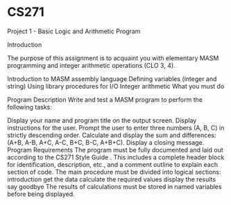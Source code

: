 # CS271
Project 1 - Basic Logic and Arithmetic Program

Introduction

The purpose of this assignment is to acquaint you with elementary MASM programming and integer arithmetic operations (CLO 3, 4).

Introduction to MASM assembly language
Defining variables (integer and string)
Using library procedures for I/O
Integer arithmetic
What you must do

Program Description
Write and test a MASM program to perform the following tasks:

Display your name and program title on the output screen.
Display instructions for the user.
Prompt the user to enter three numbers (A, B, C) in strictly descending order.
Calculate and display the sum and differences: (A+B, A-B, A+C, A-C, B+C, B-C, A+B+C).
Display a closing message.
Program Requirements
The program must be fully documented and laid out according to the CS271 Style Guide . This includes a complete header block for identification, description, etc., and a comment outline to explain each section of code.
The main procedure must be divided into logical sections:
introduction
get the data
calculate the required values
display the results
say goodbye
The results of calculations must be stored in named variables before being displayed.
